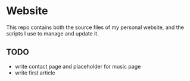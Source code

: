 # Website

This repo contains both the source files of my personal website, and the
scripts I use to manage and update it.

## TODO

- write contact page and placeholder for music page
- write first article
